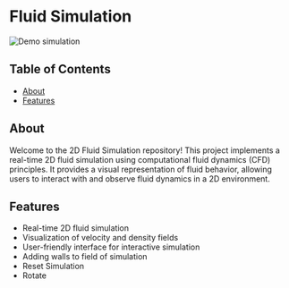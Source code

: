 # Fluid Simulation

![Demo simulation](https://lh3.googleusercontent.com/pw/ADCreHc3GOw_hYOmDtvEaom-eXoZopm7p7-RU3LQJV5qvQvzaEQtt5-4QIu1rE2-Ig6XrZdEJhWaq1tIFCQQM33DRZKG1jAADW6Ay5AW172KNKJXUAPVfY0x_gyqQZ52aOfl5yh9OW5irX3ubH4RSkWHAbRhGSK_yY2pCZftJEG_lsrg9yImP7TaPgYcpedwbImJqtsFhHeW_d7kVokyMHdfweaKVmVhOEF6vBQlMItaPt0w7wsjUtWEg3DUq_q8ulVRKa2IXIsqIRtCeDMJt_pZoPM6lnmtTtD03YSvCLftJXvoS8YvsubRYxn2n0P0nUMAZwHNQR5moDlS5pQs2jnbYPxFitC7qPaZxWl3rByMiOzCRzh0-OoZ1_NEs3iVTeQBiy1sScEQpllagDbgzWZCyuikG0GXOiPKkh_K1SUk-b_Btk0_CV2-BT-KxkXuI73WeLMEyS-V182_rr_3aF8hWg9BLbyf3m2g6IzBohnUL9gFRifinHe17-r27XgIybCNbNa1ZVZ0HBHq9hX5IAgk_YSXkrUdMSp_FsbUJZW6foinnKjN_7pvy8h3aRZhZzdnScEJOztz0BJ7K2qbqiAO9WaKI8lD0Ddt5pqv7FjuFLhl2_dLi0pCo-CYGQ0ZKeZFzjb5IBr7wV-mUXPli5aVcdXIAqVtdsCCn20VhKm6btpilVdYmrrz1ceuesONRqimzrT1W7PuxCp9EyiDEyOtpRoob4ORD9sS2lNTl59sAcCPhUZLxmYfwtxtojR5uhMXSPDDOOSJ6p-V2aCLn55xuJ3eL8sBE_ypDMJhbuS-hZq1XLmxinTNHCcRAn-BsSBK9JwrlkEg4a0Stq7jRTeedHIMJWFmE42rXfqfxuhNLpYJqZkrZzjePdLJnlZRWyFNryAayfztamwRQkLyboGCAMiNunW-k8ylat4LWtK2=w1280-h756-s-no-gm?authuser=0)

## Table of Contents

- [About](#about)
- [Features](#features)

## About

Welcome to the 2D Fluid Simulation repository! This project implements a real-time 2D fluid simulation using computational fluid dynamics (CFD) principles. It provides a visual representation of fluid behavior, allowing users to interact with and observe fluid dynamics in a 2D environment.

## Features

- Real-time 2D fluid simulation
- Visualization of velocity and density fields
- User-friendly interface for interactive simulation
- Adding walls to field of simulation
- Reset Simulation
- Rotate
